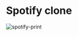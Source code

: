 # Spotify clone

![spotify-print](https://github.com/lorenzopanato/spotify-clone/assets/132415449/e61862fd-f8cb-4617-9046-744bb0c1e55e)

